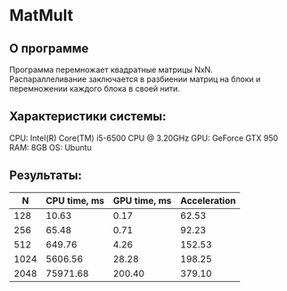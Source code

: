 # MatMult
## О программе
Программа перемножает квадратные матрицы NxN.
Распараллеливание заключается в разбиении матриц на блоки и перемножении каждого блока в своей нити.
## Характеристики системы:
CPU: Intel(R) Core(TM) i5-6500 CPU @ 3.20GHz
GPU: GeForce GTX 950
RAM: 8GB
OS: Ubuntu
## Результаты:
| N | CPU time, ms | GPU time, ms | Acceleration |
| --- | --- | --- | --- |
| 128 | 10.63 | 0.17 | 62.53 |
| 256 | 65.48 | 0.71 | 92.23 |
| 512 | 649.76 | 4.26 | 152.53 |
| 1024 | 5606.56 | 28.28 | 198.25 |
| 2048 | 75971.68 | 200.40 | 379.10 |